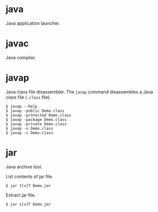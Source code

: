 # java

Java application launcher.

# javac

Java complier.

# javap

Java class file disassembler. The `javap` command disassembles a Java class file (`.class` file).

```shell
$ javap --help
$ javap -public Demo.class
$ javap -protected Demo.class
$ javap -package Demo.class
$ javap -private Demo.class
$ javap -v Demo.class
$ javap -c Demo.class
```

# jar

Java archive tool.

List contents of jar file.

```shell
$ jar t[v]f Demo.jar
```

Extract jar file.

```shell
$ jar x[v]f Demo.jar
```

